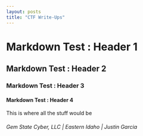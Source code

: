 ```yaml
---
layout: posts
title: "CTF Write-Ups"
---
```


# Markdown Test : Header 1
## Markdown Test : Header 2
### Markdown Test : Header 3
#### Markdown Test : Header 4

This is where all the stuff would be

###### Gem State Cyber, LLC | Eastern Idaho | Justin Garcia
